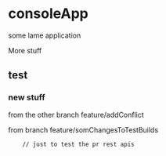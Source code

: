 # consoleApp
some lame application

More stuff
## test


### new stuff


from the other branch feature/addConflict

from branch feature/somChangesToTestBuilds

        // just to test the pr rest apis


